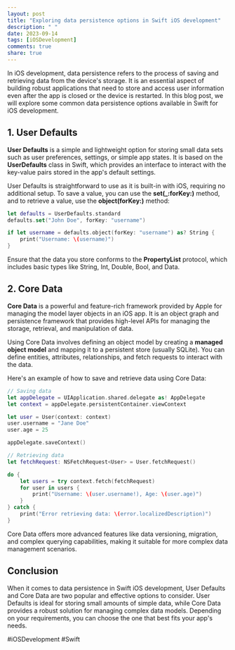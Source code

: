 ```yaml
---
layout: post
title: "Exploring data persistence options in Swift iOS development"
description: " "
date: 2023-09-14
tags: [iOSDevelopment]
comments: true
share: true
---
```


In iOS development, data persistence refers to the process of saving and retrieving data from the device's storage. It is an essential aspect of building robust applications that need to store and access user information even after the app is closed or the device is restarted. In this blog post, we will explore some common data persistence options available in Swift for iOS development.

## 1. User Defaults

**User Defaults** is a simple and lightweight option for storing small data sets such as user preferences, settings, or simple app states. It is based on the **UserDefaults** class in Swift, which provides an interface to interact with the key-value pairs stored in the app's default settings.

User Defaults is straightforward to use as it is built-in with iOS, requiring no additional setup. To save a value, you can use the **set(_:forKey:)** method, and to retrieve a value, use the **object(forKey:)** method:

```swift
let defaults = UserDefaults.standard
defaults.set("John Doe", forKey: "username")

if let username = defaults.object(forKey: "username") as? String {
    print("Username: \(username)")
}
```

Ensure that the data you store conforms to the **PropertyList** protocol, which includes basic types like String, Int, Double, Bool, and Data.

## 2. Core Data

**Core Data** is a powerful and feature-rich framework provided by Apple for managing the model layer objects in an iOS app. It is an object graph and persistence framework that provides high-level APIs for managing the storage, retrieval, and manipulation of data.

Using Core Data involves defining an object model by creating a **managed object model** and mapping it to a persistent store (usually SQLite). You can define entities, attributes, relationships, and fetch requests to interact with the data.

Here's an example of how to save and retrieve data using Core Data:

```swift
// Saving data
let appDelegate = UIApplication.shared.delegate as! AppDelegate
let context = appDelegate.persistentContainer.viewContext

let user = User(context: context)
user.username = "Jane Doe"
user.age = 25

appDelegate.saveContext()

// Retrieving data
let fetchRequest: NSFetchRequest<User> = User.fetchRequest()

do {
    let users = try context.fetch(fetchRequest)
    for user in users {
        print("Username: \(user.username!), Age: \(user.age)")
    }
} catch {
    print("Error retrieving data: \(error.localizedDescription)")
}
```

Core Data offers more advanced features like data versioning, migration, and complex querying capabilities, making it suitable for more complex data management scenarios.

## Conclusion

When it comes to data persistence in Swift iOS development, User Defaults and Core Data are two popular and effective options to consider. User Defaults is ideal for storing small amounts of simple data, while Core Data provides a robust solution for managing complex data models. Depending on your requirements, you can choose the one that best fits your app's needs.

#iOSDevelopment #Swift